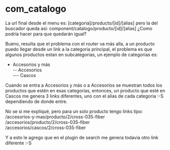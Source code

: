 # com_catalogo

La url final desde el menu es:
[categoria]/producto/[id]/[alias]
pero la del buscador queda asi:
component/catalogo/producto/[id]/[alias]
¿Como podría hacer para que quedarán igual?

Bueno, resulta que el problema con el router va más alla, a un producto puedo llegar desde un link a la categoria principal, el problema es que algunos productos estan en subcategorias, un ejemplo de categorias es:

- Accesorios y más<br>
-- Accesorios<br>
--- Cascos<br>


Cuando se entra a Accesorios y más o a Accesorios se muestran todos los productos que estén en esas categorias, entonces, un producto que esté en Cascos me genera 3 links diferentes, uno con el alias de cada categoria :-S dependiendo de donde entre.

No se si me expliqué, pero para un solo producto tengo links tipo:
/accesorios-y-mas/producto/2/cross-035-fiber <br>
/accesorios/producto/2/cross-035-fiber<br>
/accesorios/cascos/2/cross-035-fiber<br>

Y a esto le agrego que en el plugin de search me genera todavia otro link diferente :-S
